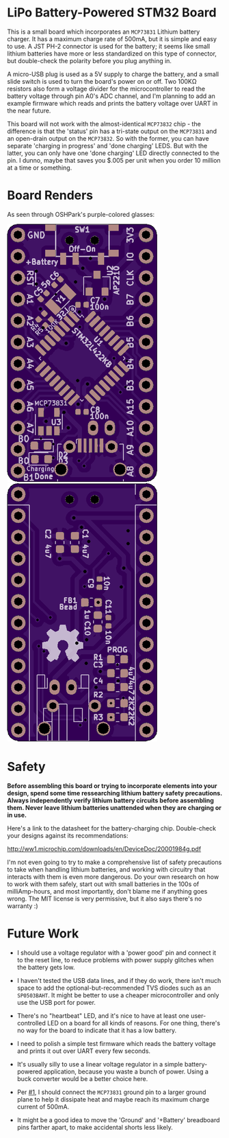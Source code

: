# LiPo Battery-Powered STM32 Board

This is a small board which incorporates an `MCP73831` Lithium battery charger. It has a maximum charge rate of 500mA, but it is simple and easy to use. A JST PH-2 connector is used for the battery; it seems like small lithium batteries have more or less standardized on this type of connector, but double-check the polarity before you plug anything in.

A micro-USB plug is used as a 5V supply to charge the battery, and a small slide switch is used to turn the board's power on or off. Two 100KΩ resistors also form a voltage divider for the microcontroller to read the battery voltage through pin A0's ADC channel, and I'm planning to add an example firmware which reads and prints the battery voltage over UART in the near future.

This board will not work with the almost-identical `MCP73832` chip - the difference is that the 'status' pin has a tri-state output on the `MCP73831` and an open-drain output on the `MCP73832`. So with the former, you can have separate 'charging in progress' and 'done charging' LEDS. But with the latter, you can only have one 'done charging' LED directly connected to the pin. I dunno, maybe that saves you $.005 per unit when you order 10 million at a time or something.

# Board Renders

As seen through OSHPark's purple-colored glasses:

![Top](renders/board_top.png)
![Bottom](renders/board_bot.png)

# Safety

**Before assembling this board or trying to incorporate elements into your design, spend some time ressearching lithium battery safety precautions. Always independently verify lithium battery circuits before assembling them. Never leave lithium batteries unattended when they are charging or in use.**

Here's a link to the datasheet for the battery-charging chip. Double-check your designs against its recommendations:

http://ww1.microchip.com/downloads/en/DeviceDoc/20001984g.pdf

I'm not even going to try to make a comprehensive list of safety precautions to take when handling lithium batteries, and working with circuitry that interacts with them is even more dangerous. Do your own research on how to work with them safely, start out with small batteries in the 100s of milliAmp-hours, and most importantly, don't blame me if anything goes wrong. The MIT license is very permissive, but it also says there's no warranty :)

# Future Work

* I should use a voltage regulator with a 'power good' pin and connect it to the reset line, to reduce problems with power supply glitches when the battery gets low.

* I haven't tested the USB data lines, and if they do work, there isn't much space to add the optional-but-recommended TVS diodes such as an `SP0503BAHT`. It might be better to use a cheaper microcontroller and only use the USB port for power.

* There's no "heartbeat" LED, and it's nice to have at least one user-controlled LED on a board for all kinds of reasons. For one thing, there's no way for the board to indicate that it has a low battery.

* I need to polish a simple test firmware which reads the battery voltage and prints it out over UART every few seconds.

* It's usually silly to use a linear voltage regulator in a simple battery-powered application, because you waste a bunch of power. Using a buck converter would be a better choice here.

* Per [#1](https://github.com/WRansohoff/STM32_LiPo_Example/issues/1), I should connect the `MCP73831` ground pin to a larger ground plane to help it dissipate heat and maybe reach its maximum charge current of 500mA.

* It might be a good idea to move the 'Ground' and '+Battery' breadboard pins farther apart, to make accidental shorts less likely.
